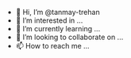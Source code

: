 - 👋 Hi, I’m @tanmay-trehan
- 👀 I’m interested in ...
- 🌱 I’m currently learning ...
- 💞️ I’m looking to collaborate on ...
- 📫 How to reach me ...

<!---
tanmay-trehan/tanmay-trehan is a ✨ special ✨ repository because its `README.md` (this file) appears on your GitHub profile.
You can click the Preview link to take a look at your changes.
--->
